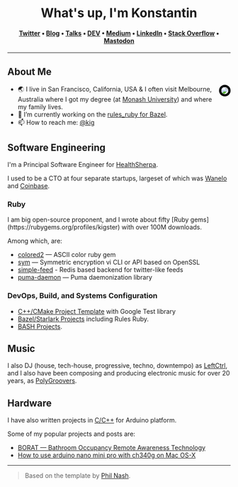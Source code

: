 


<h1 align="center">What's up, I'm Konstantin <Gredeskoul class=""></Gredeskoul></h1>
<h4 align="center"><a href="https://twitter.com/kig" rel="me">Twitter</a> &bull; <a href="https://kig.re" rel="me">Blog</a> &bull; <a href="https://reinvent.one/talks/">Talks</a> &bull; <a href="https://dev.to/kigster" rel="me">DEV</a> &bull; <a href="https://kig.medium.com/" rel="me">Medium</a> &bull; <a href="https://www.linkedin.com/in/kigster/" rel="me">LinkedIn</a> &bull; <a href="https://stackoverflow.com/users/542553/kigster" rel="me">Stack Overflow</a> &bull; <a href="https://mastodon.social/@kigster" rel="me">Mastodon</a></h4></h1>

---

<h2>About Me</h2>

<img src="https://images.crunchbase.com/image/upload/c_lpad,h_256,w_256,f_auto,q_auto:eco,dpr_1/bwhmb3htg5p1zsbqmtft" style="float: right; border: 5px solid black; border-radius: 15px;" border="2"></img>

- 🌏 I live in San Francisco, California, USA & I often visit Melbourne, Australia where I got my degree (at [Monash University](https://www.monash.edu/)) and where my family lives.
- 🔭 I’m currently working on the
  [rules_ruby for Bazel](https://github.com/bazelruby/rules_ruby).
- 📫 How to reach me: [@kig](https://twitter.com/kig)

<h2>Software Engineering</h2>

I'm a Principal Software Engineer for [HealthSherpa](https://healthsherpa.com).

I used to be a CTO at four separate startups, largeset of which was [Wanelo](https://wanelo.co) and [Coinbase](https://coinbase.com/).

<h3>Ruby</h3>
I am big open-source proponent, and I wrote about fifty [Ruby gems](https://rubygems.org/profiles/kigster) with over 100M downloads.

Among which, are:
* [colored2](https://github.com/kigster/colored2) — ASCII color ruby gem
* [sym](https://github.com/kigster/sym) — Symmetric encryption vi CLI or API based on OpenSSL
* [simple-feed](https://github.com/kigster/simple-feed) - Redis based backend for twitter-like feeds
* [puma-daemon](https://github.com/kigster/puma-daemon) — Puma daemonization library

<h3>DevOps, Build, and Systems Configuration</h3>

* [C++/CMake Project Template](https://github.com/kigster/cmake-project-template) with Google Test library
* [Bazel/Starlark Projects](https://github.com/kigster?tab=repositories&q=&type=&language=starlark&sort=stargazers) including Rules Ruby.
* [BASH Projects](https://github.com/kigster?tab=repositories&q=&type=&language=shell&sort=stargazers).

<h2>Music</h2>

I also DJ (house, tech-house, progressive, techno, downtempo) as [LeftCtrl](https://soundcloud.com/leftctrl), and I also have been composing and producing electronic music for over 20 years, as [PolyGroovers](https://soundcloud.com/polygroovers).

<h2>Hardware</h2>

I have also written projects in [C/C++](https://github.com/kigster?tab=repositories&q=&type=&language=cmake&sort=stargazers) for Arduino platform.

Some of my popular projects and posts are:

* [BORAT — Bathroom Occupancy Remote Awareness Technology](https://kig.re/2014/10/12/borat-bathroom-occupancy-wireless-detection-and-notification-with-arduino.html)
* [How to use arduino nano mini pro with ch340g on Mac OS-X](https://kig.re/2014/12/31/how-to-use-arduino-nano-mini-pro-with-CH340G-on-mac-osx-yosemite.html)

---

> Based on the template by [Phil Nash](https://github.com/philnash).
